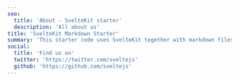 ```yaml
---
seo:
  title: 'About - SvelteKit starter'
  description: 'All about us'
title: 'SvelteKit Markdown Starter'
summary: 'This starter code uses SvelteKit together with markdown files as a static site generator, to create a high performance jam stack page.'
social:
  title: 'Find us on'
  twitter: 'https://twitter.com/sveltejs'
  github: 'https://github.com/sveltejs'
---
```


